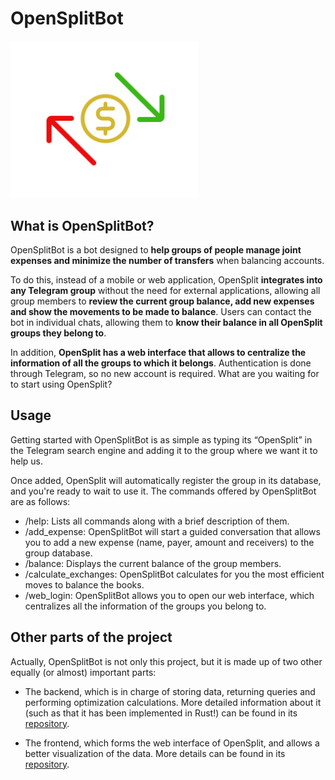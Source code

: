 ﻿# OpenSplitBot

<img src="assets/OpenSplit_logo.jpeg" alt="OpenSplit Logo" width="300"/>

## What is OpenSplitBot?

OpenSplitBot is a bot designed to **help groups of people manage joint expenses and minimize the number of transfers** when balancing accounts.

To do this, instead of a mobile or web application, OpenSplit **integrates into any Telegram group** without the need for external applications, allowing all group members to **review the current group balance, add new expenses and show the movements to be made to balance**. Users can contact the bot in individual chats, allowing them to **know their balance in all OpenSplit groups they belong to**.


In addition, **OpenSplit has a web interface that allows to centralize the information of all the groups to which it belongs**. Authentication is done through Telegram, so no new account is required. What are you waiting for to start using OpenSplit?

## Usage
Getting started with OpenSplitBot is as simple as typing its “OpenSplit” in the Telegram search engine and adding it to the group where we want it to help us.

Once added, OpenSplit will automatically register the group in its database, and you're ready to wait to use it. The commands offered by OpenSplitBot are as follows:

- <a>/help</a>: Lists all commands along with a brief description of them.
- <a>/add_expense</a>: OpenSplitBot will start a guided conversation that allows you to add a new expense (name, payer, amount and receivers) to the group database.
- <a>/balance</a>: Displays the current balance of the group members.
- <a>/calculate_exchanges</a>: OpenSplitBot calculates for you the most efficient moves to balance the books.
- <a>/web_login</a>: OpenSplitBot allows you to open our web interface, which centralizes all the information of the groups you belong to.

## Other parts of the project

Actually, OpenSplitBot is not only this project, but it is made up of two other equally (or almost) important parts:

- The backend, which is in charge of storing data, returning queries and performing optimization calculations. More detailed information about it (such as that it has been implemented in Rust!) can be found in its [repository](https://github.com/CastilloDel/OpenSplitBackend). 

- The frontend, which forms the web interface of OpenSplit, and allows a better visualization of the data. More details can be found in its [repository](https://github.com/DaniPVargas/OpenSplitFrontend).
